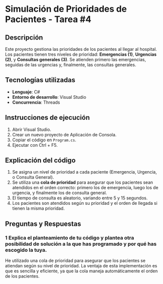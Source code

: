 # Simulación de Prioridades de Pacientes - Tarea #4

## Descripción
Este proyecto gestiona las prioridades de los pacientes al llegar al hospital. Los pacientes tienen tres niveles de prioridad: **Emergencias (1)**, **Urgencias (2)**, y **Consultas generales (3)**. Se atienden primero las emergencias, seguidas de las urgencias y, finalmente, las consultas generales.

## Tecnologías utilizadas
- **Lenguaje**: C#
- **Entorno de desarrollo**: Visual Studio
- **Concurrencia**: Threads

## Instrucciones de ejecución
1. Abrir Visual Studio.
2. Crear un nuevo proyecto de Aplicación de Consola.
3. Copiar el código en `Program.cs`.
4. Ejecutar con Ctrl + F5.

## Explicación del código
1. Se asigna un nivel de prioridad a cada paciente (Emergencia, Urgencia, o Consulta General).
2. Se utiliza una **cola de prioridad** para asegurar que los pacientes sean atendidos en el orden correcto: primero los de emergencia, luego los de urgencia, y finalmente los de consulta general.
3. El tiempo de consulta es aleatorio, variando entre 5 y 15 segundos.
4. Los pacientes son atendidos según su prioridad y el orden de llegada si tienen la misma prioridad.

## Preguntas y Respuestas

### 1️ Explica el planteamiento de tu código y plantea otra posibilidad de solución a la que has programado y por qué has escogido la tuya.
He utilizado una cola de prioridad para asegurar que los pacientes se atiendan según su nivel de prioridad. La ventaja de esta implementación es que es sencilla y eficiente, ya que la cola maneja automáticamente el orden de los pacientes.

